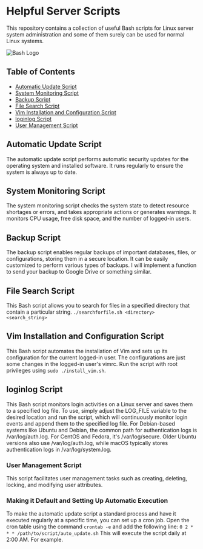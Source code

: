 # Helpful Server Scripts

This repository contains a collection of useful Bash scripts for Linux server system administration and some of them surely can be used for normal Linux systems.

![Bash Logo](https://bashlogo.com/img/logo/svg/full_colored_dark.svg)

## Table of Contents
- [Automatic Update Script](#automatic-update-script)
- [System Monitoring Script](#system-monitoring-script)
- [Backup Script](#backup-script)
- [File Search Script](#file-search-script)
- [Vim Installation and Configuration Script](#vim-installation-and-configuration-script)
- [loginlog Script](#loginlog-script)
- [User Management Script](#user-management-script)

## Automatic Update Script
The automatic update script performs automatic security updates for the operating system and installed software. It runs regularly to ensure the system is always up to date.

## System Monitoring Script
The system monitoring script checks the system state to detect resource shortages or errors, and takes appropriate actions or generates warnings. It monitors CPU usage, free disk space, and the number of logged-in users.

## Backup Script
The backup script enables regular backups of important databases, files, or configurations, storing them in a secure location. It can be easily customized to perform various types of backups. I will implement a function to send your backup to Google Drive or something similar.

## File Search Script
This Bash script allows you to search for files in a specified directory that contain a particular string. `./searchforfile.sh <directory> <search_string>`

## Vim Installation and Configuration Script
This Bash script automates the installation of Vim and sets up its configuration for the current logged-in user. The configurations are just some changes in the logged-in user's vimrc. Run the script with root privileges using `sudo ./install_vim.sh`.

## loginlog Script
This Bash script monitors login activities on a Linux server and saves them to a specified log file. To use, simply adjust the LOG_FILE variable to the desired location and run the script, which will continuously monitor login events and append them to the specified log file. For Debian-based systems like Ubuntu and Debian, the common path for authentication logs is /var/log/auth.log. For CentOS and Fedora, it's /var/log/secure. Older Ubuntu versions also use /var/log/auth.log, while macOS typically stores authentication logs in /var/log/system.log.

### User Management Script
This script facilitates user management tasks such as creating, deleting, locking, and modifying user attributes.

### Making it Default and Setting Up Automatic Execution
To make the automatic update script a standard process and have it executed regularly at a specific time, you can set up a cron job. Open the cron table using the command `crontab -e` and add the following line:
`0 2 * * * /path/to/script/auto_update.sh` This will execute the script daily at 2:00 AM. For example.
